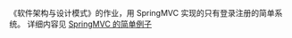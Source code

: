《软件架构与设计模式》的作业，用 SpringMVC 实现的只有登录注册的简单系统。
详细内容见 [SpringMVC 的简单例子](https://littleiq.github.io/2018/03/28/SpringMVC-%E7%9A%84%E7%AE%80%E5%8D%95%E4%BE%8B%E5%AD%90/)
